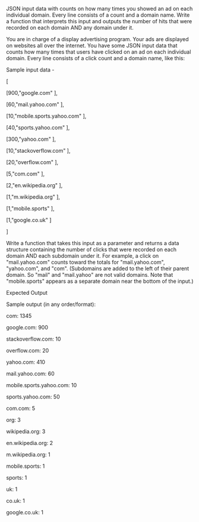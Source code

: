 JSON input data with counts on how many times you showed an ad on each individual domain. Every line consists of a count and a domain name. Write a function that interprets this input and outputs the number of hits that were recorded on each domain AND any domain under it.


You are in charge of a display advertising program. Your ads are displayed on websites all over the internet. You have some JSON input data that counts how many times that users have clicked on an ad on each individual domain. Every line consists of a click count and a domain name, like this:



Sample input data -

[

  [900,"google.com"  ],

  [60,"mail.yahoo.com"  ],

  [10,"mobile.sports.yahoo.com"  ],

  [40,"sports.yahoo.com"  ],

  [300,"yahoo.com"  ],

  [10,"stackoverflow.com"  ],

  [20,"overflow.com"  ],

  [5,"com.com"  ],

  [2,"en.wikipedia.org"  ],

  [1,"m.wikipedia.org"  ],

  [1,"mobile.sports"  ],

  [1,"google.co.uk"  ]

]


Write a function that takes this input as a parameter and returns a data structure containing the number of clicks that were recorded on each domain AND each subdomain under it. For example, a click on "mail.yahoo.com" counts toward the totals for "mail.yahoo.com", "yahoo.com", and "com". (Subdomains are added to the left of their parent domain. So "mail" and "mail.yahoo" are not valid domains. Note that "mobile.sports" appears as a separate domain near the bottom of the input.)


Expected Output

Sample output (in any order/format):


com:                     1345

google.com:              900

stackoverflow.com:       10

overflow.com:            20

yahoo.com:               410

mail.yahoo.com:          60

mobile.sports.yahoo.com: 10

sports.yahoo.com:        50

com.com:                 5

org:                     3

wikipedia.org:           3

en.wikipedia.org:        2

m.wikipedia.org:         1

mobile.sports:           1

sports:                  1

uk:                      1

co.uk:                   1

google.co.uk:            1
